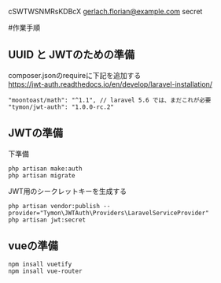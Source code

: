 cSWTWSNMRsKDBcX
gerlach.florian@example.com
secret

#作業手順

## UUID と JWTのための準備
composer.jsonのrequireに下記を追加する  
https://jwt-auth.readthedocs.io/en/develop/laravel-installation/
```$xslt
"moontoast/math": "^1.1", // laravel 5.6 では、まだこれが必要
"tymon/jwt-auth": "1.0.0-rc.2"
```

## JWTの準備
下準備
```$xslt
php artisan make:auth
php artisan migrate
```
JWT用のシークレットキーを生成する
```$xslt
php artisan vendor:publish --provider="Tymon\JWTAuth\Providers\LaravelServiceProvider"
php artisan jwt:secret
```

## vueの準備
```$xslt
npm insall vuetify
npm insall vue-router
```